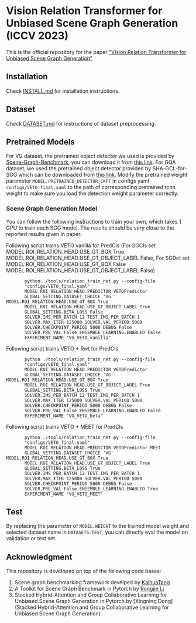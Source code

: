 # Vision Relation Transformer for Unbiased Scene Graph Generation (ICCV 2023) 

This is the official repository for the paper ["Vision Relation Transformer for Unbiased Scene Graph Generation"](https://arxiv.org/abs/2308.09472).

## Installation

Check [INSTALL.md](INSTALL.md) for installation instructions.

## Dataset

Check [DATASET.md](DATASET.md) for instructions of dataset preprocessing.


## Pretrained Models

For VG dataset, the pretrained object detector we used is provided by [Scene-Graph-Benchmark](https://github.com/KaihuaTang/Scene-Graph-Benchmark.pytorch), you can download it from [this link](https://1drv.ms/u/s!AjK8-t5JiDT1kxT9s3JwIpoGz4cA?e=usU6TR). For GQA dataset, we used the pretrained object detector provided by SHA-GCL-for-SGG which can be downloaded from [this link](https://1drv.ms/u/s!AjK8-t5JiDT1kxBfihou2smfXFV9?e=VtyoR7). Modify the pretrained weight parameter `MODEL.PRETRAINED_DETECTOR_CKPT` in configs yaml `configs/VETO_final.yaml` to the path of corresponding pretrained rcnn weight to make sure you load the detection weight parameter correctly.


### Scene Graph Generation Model
You can follow the following instructions to train your own, which takes 1 GPU to train each SGG model. The results should be very close to the reported results given in paper.

Following script trains VETO vanilla for PredCls (For SGCls set MODEL.ROI_RELATION_HEAD.USE_GT_BOX True MODEL.ROI_RELATION_HEAD.USE_GT_OBJECT_LABEL False, For SGDet set MODEL.ROI_RELATION_HEAD.USE_GT_BOX False MODEL.ROI_RELATION_HEAD.USE_GT_OBJECT_LABEL False)
```
       python ./tools/relation_train_net.py --config-file 
       "configs/VETO_final.yaml"
       MODEL.ROI_RELATION_HEAD.PREDICTOR VETOPredictor 
       GLOBAL_SETTING.DATASET_CHOICE 'VG' MODEL.ROI_RELATION_HEAD.USE_GT_BOX True 
       MODEL.ROI_RELATION_HEAD.USE_GT_OBJECT_LABEL True 
       GLOBAL_SETTING.BETA_LOSS False
       SOLVER.IMS_PER_BATCH 12 TEST.IMS_PER_BATCH 1 
       SOLVER.MAX_ITER 125000 SOLVER.VAL_PERIOD 5000 
       SOLVER.CHECKPOINT_PERIOD 5000 DEBUG False 
       SOLVER.PRE_VAL False ENSEMBLE_LEARNING.ENABLED False
       EXPERIMENT_NAME "VG_VETO_vanilla"

```
Following script trains VETO + Rwt for PredCls
```
       python ./tools/relation_train_net.py --config-file 
       "configs/VETO_final.yaml" 
       MODEL.ROI_RELATION_HEAD.PREDICTOR VETOPredictor
       GLOBAL_SETTING.DATASET_CHOICE 'VG' MODEL.ROI_RELATION_HEAD.USE_GT_BOX True 
       MODEL.ROI_RELATION_HEAD.USE_GT_OBJECT_LABEL True 
       GLOBAL_SETTING.BETA_LOSS True
       SOLVER.IMS_PER_BATCH 12 TEST.IMS_PER_BATCH 1 
       SOLVER.MAX_ITER 125000 SOLVER.VAL_PERIOD 5000 
       SOLVER.CHECKPOINT_PERIOD 5000 DEBUG False 
       SOLVER.PRE_VAL False ENSEMBLE_LEARNING.ENABLED False
       EXPERIMENT_NAME "VG_VETO_beta"

```

Following script trains VETO + MEET for PredCls
```
       python ./tools/relation_train_net.py --config-file 
       "configs/VETO_final.yaml" 
       MODEL.ROI_RELATION_HEAD.PREDICTOR VETOPredictor_MEET
       GLOBAL_SETTING.DATASET_CHOICE 'VG' MODEL.ROI_RELATION_HEAD.USE_GT_BOX True 
       MODEL.ROI_RELATION_HEAD.USE_GT_OBJECT_LABEL True 
       GLOBAL_SETTING.BETA_LOSS True
       SOLVER.IMS_PER_BATCH 12 TEST.IMS_PER_BATCH 1 
       SOLVER.MAX_ITER 125000 SOLVER.VAL_PERIOD 5000 
       SOLVER.CHECKPOINT_PERIOD 5000 DEBUG False 
       SOLVER.PRE_VAL False ENSEMBLE_LEARNING.ENABLED True
       EXPERIMENT_NAME "VG_VETO_MEET"

```

## Test
By replacing the parameter of `MODEL.WEIGHT` to the trained model weight and selected dataset name in `DATASETS.TEST`, you can directly eval the model on validation or test set.

## Acknowledgment
This repository is developed on top of the following code bases:
1. Scene graph benchmarking framework develped by [KaihuaTang](https://github.com/KaihuaTang/Scene-Graph-Benchmark.pytorch)
2. A Toolkit for Scene Graph Benchmark in Pytorch by [Rongjie Li](https://github.com/SHTUPLUS/PySGG)
3. Stacked Hybrid-Attention and Group Collaborative Learning for Unbiased Scene Graph Generation in Pytorch by [Xingning Dong](Stacked Hybrid-Attention and Group Collaborative Learning for Unbiased Scene Graph Generation)